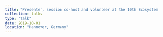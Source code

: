 ```yaml
---
title: "Presenter, session co-host and volunteer at the 10th Ecosystem Services Partnership World Conference"
collection: talks
type: "Talk"
date: 2019-10-01
location: "Hannover, Germany"
---
```

